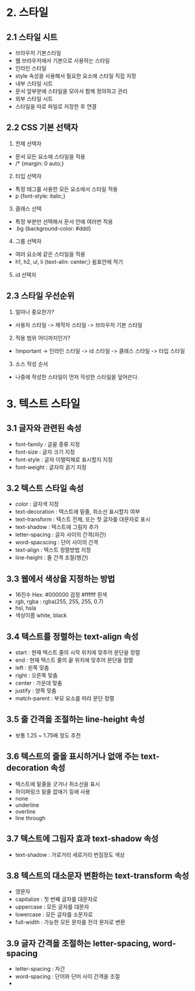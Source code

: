 # 2. 스타일

## 2.1 스타일 시트

- 브라우저 기본스타일
- 웹 브라우저에서 기본으로 사용하는 스타일
- 인라인 스타일
- style 속성을 사용해서 필요한 요소에 스타일 직접 지정
- 내부 스타일 시트
- 문서 앞부분에 스타일을 모아서 함께 정의하고 관리
- 외부 스타일 시트
- 스타일을 따로 파일로 저장한 후 연결

## 2.2 CSS 기본 선택자

1. 전체 선택자

- 문서 모든 요소에 스타일을 적용
- /\* {margin: 0 auto;}

2. 타입 선택자

- 특정 태그를 사용한 모든 요소에서 스타일 적용
- p {font-style: italic;}

3. 클래스 선택

- 특정 부분만 선택해서 문서 안에 여러번 적용
- .bg {background-color: #ddd}

4. 그룹 선택자

- 여러 요소에 같은 스타일을 적용
- h1, h2, ul, li {text-alin: center;} 쉼표안에 적기

5. id 선택자

## 2.3 스타일 우선순위

1. 얼마나 중요한가?

- 사용자 스타일 -> 제작자 스타일 -> 브라우저 기본 스타일

2. 적용 범위 어디까지인가?

- !important -> 인라인 스타일 -> id 스타일 -> 클래스 스타일 -> 타입 스타일

3. 소스 작성 순서

- 나중에 작성한 스타일이 먼저 작성한 스타일을 덮어쓴다.

# 3. 텍스트 스타일

## 3.1 글자와 관련된 속성

- font-family : 글꼴 종류 지정
- font-size : 글자 크기 지정
- font-style : 글자 이탤릭체로 표시할지 지정
- font-weight : 글자의 굵기 지정

## 3.2 텍스트 스타일 속성

- color : 글자색 지정
- text-decoration : 텍스트에 밑줄, 취소선 표시할지 여부
- text-transform : 텍스트 전체, 또는 첫 글자를 대문자로 표시
- text-shadow : 텍스트에 그림자 추가
- letter-spacing : 글자 사이의 간격(자간)
- word-spacscing : 단어 사이의 간격
- text-align : 텍스트 정렬방법 지정
- line-height : 줄 간격 조절(행간)

## 3.3 웹에서 색상을 지정하는 방법

- 16진수 Hex: #000000 검정 #ffffff 흰색
- rgb, rgba : rgba(255, 255, 255, 0.7)
- hsl, hsla
- 색상이름 white, black

## 3.4 텍스트를 정렬하는 text-align 속성

- start : 현재 텍스트 줄의 시작 위치에 맞추어 문단을 정렬
- end : 현재 텍스트 줄의 끝 위치에 맞추어 문단을 정렬
- left : 왼쪽 맞춤
- right : 오른쪽 맞춤
- center : 가운데 맞춤
- justify : 양쪽 맞춤
- match-parent : 부모 요소를 따라 문단 정렬

## 3.5 줄 간격을 조절하는 line-height 속성

- 보통 1.25 ~ 1.75배 정도 추천

## 3.6 텍스트의 줄을 표시하거나 없애 주는 text-decoration 속성

- 텍스트에 밑줄을 긋거나 취소선을 표시
- 하이퍼링크 밑줄 없애기 등에 사용
- none
- underline
- overline
- line through

## 3.7 텍스트에 그림자 효과 text-shadow 속성

- text-shadow : 가로거리 세로거리 번짐정도 색상

## 3.8 텍스트의 대소문자 변환하는 text-transform 속성

- 영문자
- capitalize : 첫 번째 글자를 대문자로
- uppercase : 모든 글자를 대문자
- lowercase : 모든 글자를 소문자로
- full-width : 가능한 모든 문자를 전각 문자로 변환

## 3.9 글자 간격을 조절하는 letter-spacing, word-spacing

- letter-spacing : 자간
- word-spacing : 단어와 단어 사이 간격을 조절
-
